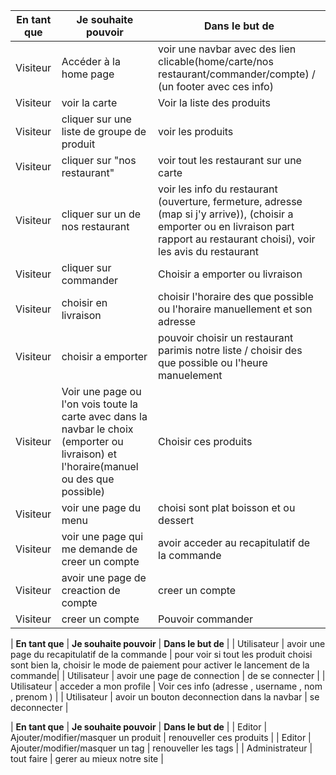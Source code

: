 | **En tant que** | **Je souhaite pouvoir** | **Dans le but de** | 
| -- | -- | -- |
| Visiteur | Accéder à la home page | voir une navbar avec des lien clicable(home/carte/nos restaurant/commander/compte) / (un footer avec ces info)  |
| Visiteur | voir la carte | Voir la liste des produits |
| Visiteur| cliquer sur une liste de groupe de produit  | voir les produits |
| Visiteur | cliquer sur "nos restaurant" | voir tout les restaurant sur une carte |
| Visiteur | cliquer sur un de nos restaurant | voir les info du restaurant (ouverture, fermeture, adresse (map si j'y arrive)), (choisir a emporter ou en livraison part rapport au restaurant choisi), voir les avis du restaurant |
| Visiteur | cliquer sur commander | Choisir a emporter ou livraison |
| Visiteur | choisir en livraison | choisir l'horaire des que possible ou l'horaire manuellement et son adresse |
| Visiteur | choisir a emporter | pouvoir choisir un restaurant parimis notre liste / choisir des que possible ou l'heure manuelement |
| Visiteur |Voir une page ou l'on vois toute la carte avec dans la navbar le choix (emporter ou livraison) et l'horaire(manuel ou des que possible) | Choisir ces produits |
| Visiteur | voir une page du menu | choisi sont plat boisson et ou dessert |
| Visiteur | voir une page qui me demande de creer un compte | avoir acceder au recapitulatif de la commande |
| Visiteur | avoir une page de creaction de compte | creer un compte |
| Visiteur | creer un compte | Pouvoir commander |

| **En tant que** | **Je souhaite pouvoir** | **Dans le but de** |
| Utilisateur | avoir une page du recapitulatif de la commande | pour voir si tout les produit choisi sont bien la, choisir le mode de paiement pour activer le lancement de la commande|
| Utilisateur | avoir une page de connection | de se connecter |
| Utilisateur | acceder a mon profile | Voir ces info (adresse , username , nom , prenom ) |
| Utilisateur | avoir un bouton deconnection dans la navbar  | se deconnecter |

| **En tant que** | **Je souhaite pouvoir** | **Dans le but de** |
| Editor | Ajouter/modifier/masquer un produit   | renouveller ces produits |
| Editor | Ajouter/modifier/masquer un tag   | renouveller les tags |
| Administrateur | tout faire | gerer au mieux notre site |




